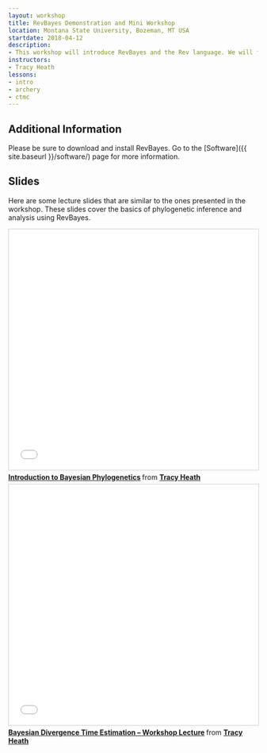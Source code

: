 ```yaml
---
layout: workshop
title: RevBayes Demonstration and Mini Workshop
location: Montana State University, Bozeman, MT USA
startdate: 2018-04-12
description: 
- This workshop will introduce RevBayes and the Rev language. We will focus on the basics of the software and hierarchical Bayesian modeling. We will work together through one tutorial. I will walk through setting up a phylogenetic analysis of fossil and molecular data. Then we will discuss the other models and methods available in RevBayes.
instructors:
- Tracy Heath
lessons:
- intro
- archery
- ctmc
---
```


## Additional Information

Please be sure to download and install RevBayes. Go to the [Software]({{ site.baseurl }}/software/) page for more information.

## Slides

Here are some lecture slides that are similar to the ones presented in the workshop. These slides cover the basics of phylogenetic inference and analysis using RevBayes.


<iframe src="//www.slideshare.net/slideshow/embed_code/key/eUKMgXmx7JaSyv" width="595" height="485" frameborder="0" marginwidth="0" marginheight="0" scrolling="no" style="border:1px solid #CCC; border-width:1px; margin-bottom:5px; max-width: 100%;" allowfullscreen> </iframe> <div style="margin-bottom:5px"> <strong> <a href="//www.slideshare.net/trayc7/introduction-to-bayesian-phylogenetics" title="Introduction to Bayesian Phylogenetics" target="_blank">Introduction to Bayesian Phylogenetics</a> </strong> from <strong><a href="//www.slideshare.net/trayc7" target="_blank">Tracy Heath</a></strong> </div>


<iframe src="//www.slideshare.net/slideshow/embed_code/key/uQS7ySzimZcY" width="595" height="485" frameborder="0" marginwidth="0" marginheight="0" scrolling="no" style="border:1px solid #CCC; border-width:1px; margin-bottom:5px; max-width: 100%;" allowfullscreen> </iframe> <div style="margin-bottom:5px"> <strong> <a href="//www.slideshare.net/trayc7/bayesian-divergence-time-estimation-lecture-at-bodega-2014-workshop" title="Bayesian Divergence Time Estimation – Workshop Lecture" target="_blank">Bayesian Divergence Time Estimation – Workshop Lecture</a> </strong> from <strong><a href="https://www.slideshare.net/trayc7" target="_blank">Tracy Heath</a></strong> </div>
